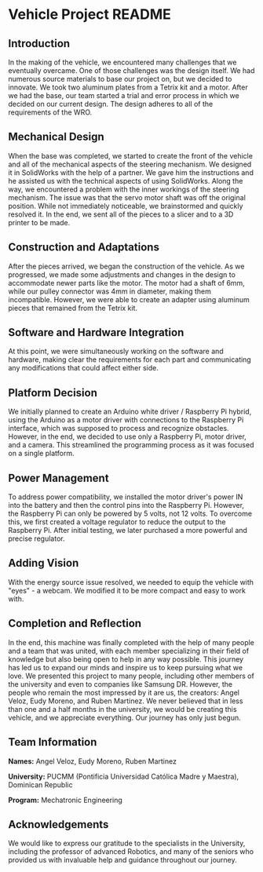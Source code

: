 # Vehicle Project README

## Introduction

In the making of the vehicle, we encountered many challenges that we eventually overcame. One of those challenges was the design itself. We had numerous source materials to base our project on, but we decided to innovate. We took two aluminum plates from a Tetrix kit and a motor. After we had the base, our team started a trial and error process in which we decided on our current design. The design adheres to all of the requirements of the WRO.

## Mechanical Design

When the base was completed, we started to create the front of the vehicle and all of the mechanical aspects of the steering mechanism. We designed it in SolidWorks with the help of a partner. We gave him the instructions and he assisted us with the technical aspects of using SolidWorks. Along the way, we encountered a problem with the inner workings of the steering mechanism. The issue was that the servo motor shaft was off the original position. While not immediately noticeable, we brainstormed and quickly resolved it. In the end, we sent all of the pieces to a slicer and to a 3D printer to be made.

## Construction and Adaptations

After the pieces arrived, we began the construction of the vehicle. As we progressed, we made some adjustments and changes in the design to accommodate newer parts like the motor. The motor had a shaft of 6mm, while our pulley connector was 4mm in diameter, making them incompatible. However, we were able to create an adapter using aluminum pieces that remained from the Tetrix kit.

## Software and Hardware Integration

At this point, we were simultaneously working on the software and hardware, making clear the requirements for each part and communicating any modifications that could affect either side.

## Platform Decision

We initially planned to create an Arduino white driver / Raspberry Pi hybrid, using the Arduino as a motor driver with connections to the Raspberry Pi interface, which was supposed to process and recognize obstacles. However, in the end, we decided to use only a Raspberry Pi, motor driver, and a camera. This streamlined the programming process as it was focused on a single platform.

## Power Management

To address power compatibility, we installed the motor driver's power IN into the battery and then the control pins into the Raspberry Pi. However, the Raspberry Pi can only be powered by 5 volts, not 12 volts. To overcome this, we first created a voltage regulator to reduce the output to the Raspberry Pi. After initial testing, we later purchased a more powerful and precise regulator.

## Adding Vision

With the energy source issue resolved, we needed to equip the vehicle with "eyes" - a webcam. We modified it to be more compact and easy to work with.

## Completion and Reflection

In the end, this machine was finally completed with the help of many people and a team that was united, with each member specializing in their field of knowledge but also being open to help in any way possible. This journey has led us to expand our minds and inspire us to keep pursuing what we love. We presented this project to many people, including other members of the university and even to companies like Samsung DR. However, the people who remain the most impressed by it are us, the creators: Angel Veloz, Eudy Moreno, and Ruben Martinez. We never believed that in less than one and a half months in the university, we would be creating this vehicle, and we appreciate everything. Our journey has only just begun.

## Team Information

**Names:** Angel Veloz, Eudy Moreno, Ruben Martinez

**University:** PUCMM (Pontificia Universidad Católica Madre y Maestra), Dominican Republic

**Program:** Mechatronic Engineering

## Acknowledgements

We would like to express our gratitude to the specialists in the University, including the professor of advanced Robotics, and many of the seniors who provided us with invaluable help and guidance throughout our journey.
